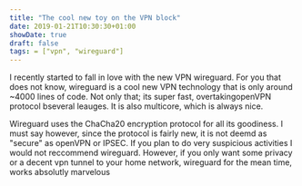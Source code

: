 ```yaml
---
title: "The cool new toy on the VPN block"
date: 2019-01-21T10:30:30+01:00 
showDate: true
draft: false
tags: = ["vpn", "wireguard"]
---
```


I recently started to fall in love with the new VPN wireguard. For you that does not know, wireguard is a cool new VPN technology that is only around ~4000 lines of code. Not only that; its super fast, overtakingopenVPN protocol bseveral leauges. It is also multicore, which is always nice.

Wireguard uses the ChaCha20 encryption protocol for all its goodiness. I must say however, since the protocol is fairly new, it is not deemd as "secure" as openVPN or IPSEC. If you plan to do very suspicious activities I would not reccommend wireguard. However, if you only want some privacy or a decent vpn tunnel to your home network, wireguard for the mean time, works absolutly marvelous

